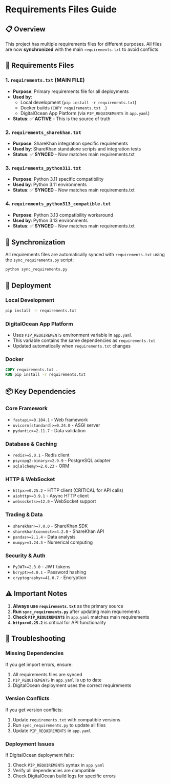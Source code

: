 # Requirements Files Guide

## 📋 Overview

This project has multiple requirements files for different purposes. All files are now **synchronized** with the main `requirements.txt` to avoid conflicts.

## 📁 Requirements Files

### 1. `requirements.txt` (MAIN FILE)
- **Purpose**: Primary requirements file for all deployments
- **Used by**: 
  - Local development (`pip install -r requirements.txt`)
  - Docker builds (`COPY requirements.txt .`)
  - DigitalOcean App Platform (via `PIP_REQUIREMENTS` in `app.yaml`)
- **Status**: ✅ **ACTIVE** - This is the source of truth

### 2. `requirements_sharekhan.txt`
- **Purpose**: ShareKhan integration specific requirements
- **Used by**: ShareKhan standalone scripts and integration tests
- **Status**: ✅ **SYNCED** - Now matches main requirements.txt

### 3. `requirements_python311.txt`
- **Purpose**: Python 3.11 specific compatibility
- **Used by**: Python 3.11 environments
- **Status**: ✅ **SYNCED** - Now matches main requirements.txt

### 4. `requirements_python313_compatible.txt`
- **Purpose**: Python 3.13 compatibility workaround
- **Used by**: Python 3.13 environments
- **Status**: ✅ **SYNCED** - Now matches main requirements.txt

## 🔄 Synchronization

All requirements files are automatically synced with `requirements.txt` using the `sync_requirements.py` script:

```bash
python sync_requirements.py
```

## 🚀 Deployment

### Local Development
```bash
pip install -r requirements.txt
```

### DigitalOcean App Platform
- Uses `PIP_REQUIREMENTS` environment variable in `app.yaml`
- This variable contains the same dependencies as `requirements.txt`
- Updated automatically when `requirements.txt` changes

### Docker
```dockerfile
COPY requirements.txt .
RUN pip install -r requirements.txt
```

## 📦 Key Dependencies

### Core Framework
- `fastapi>=0.104.1` - Web framework
- `uvicorn[standard]>=0.24.0` - ASGI server
- `pydantic>=2.11.7` - Data validation

### Database & Caching
- `redis>=5.0.1` - Redis client
- `psycopg2-binary>=2.9.9` - PostgreSQL adapter
- `sqlalchemy>=2.0.23` - ORM

### HTTP & WebSocket
- `httpx>=0.25.2` - HTTP client (CRITICAL for API calls)
- `aiohttp>=3.9.1` - Async HTTP client
- `websockets>=12.0` - WebSocket support

### Trading & Data
- `sharekhan>=7.0.0` - ShareKhan SDK
- `sharekhantconnect>=4.2.0` - ShareKhan API
- `pandas>=2.1.4` - Data analysis
- `numpy>=1.24.3` - Numerical computing

### Security & Auth
- `PyJWT>=2.3.0` - JWT tokens
- `bcrypt>=4.0.1` - Password hashing
- `cryptography>=41.0.7` - Encryption

## ⚠️ Important Notes

1. **Always use `requirements.txt`** as the primary source
2. **Run `sync_requirements.py`** after updating main requirements
3. **Check `PIP_REQUIREMENTS`** in `app.yaml` matches main requirements
4. **`httpx>=0.25.2`** is critical for API functionality

## 🔧 Troubleshooting

### Missing Dependencies
If you get import errors, ensure:
1. All requirements files are synced
2. `PIP_REQUIREMENTS` in `app.yaml` is up to date
3. DigitalOcean deployment uses the correct requirements

### Version Conflicts
If you get version conflicts:
1. Update `requirements.txt` with compatible versions
2. Run `sync_requirements.py` to update all files
3. Update `PIP_REQUIREMENTS` in `app.yaml`

### Deployment Issues
If DigitalOcean deployment fails:
1. Check `PIP_REQUIREMENTS` syntax in `app.yaml`
2. Verify all dependencies are compatible
3. Check DigitalOcean build logs for specific errors 